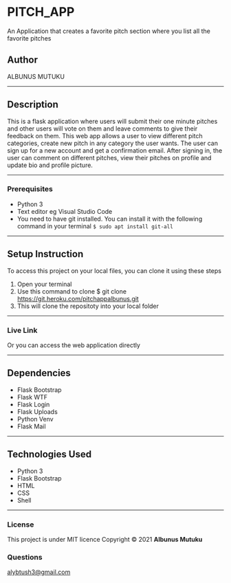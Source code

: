 # PITCH_APP
An Application that creates a favorite pitch section where you list all the favorite pitches
## Author
ALBUNUS MUTUKU
*****
## Description
This is a flask application where users will submit their one minute pitches and other users will vote on them and leave comments to give their feedback on them.
This web app allows a user to view different pitch categories, create new pitch in any category the user wants. The user can sign up for a new account and get a confirmation email. After signing in, the user can comment on different pitches, view their pitches on profile and update bio and profile picture.

*****
### Prerequisites
* Python 3
* Text editor eg Visual Studio Code
* You need to have git installed. You can install it with the following command in your terminal
`$ sudo apt install git-all`
*****
## Setup Instruction
To access this project on your local files, you can clone it using these steps
1. Open your terminal
1. Use this command to clone $ git clone  https://git.heroku.com/pitchappalbunus.git
1. This will clone the repositoty into your local folder
*****
### Live Link
Or you can access the web application directly 
******
## Dependencies
* Flask Bootstrap
* Flask WTF
* Flask Login
* Flask Uploads
* Python Venv
* Flask Mail
*****
## Technologies Used
* Python 3
* Flask Bootstrap
* HTML
* CSS
* Shell
*****
### License
This project is under MIT licence 
Copyright &copy; 2021 **Albunus Mutuku**
### Questions
alybtush3@gmail.com
